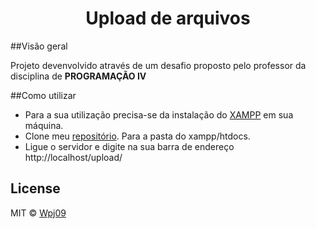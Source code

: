 <h1 align="center">Upload de arquivos</h1>

##Visão geral

Projeto devenvolvido através de um desafio proposto pelo professor da disciplina de **PROGRAMAÇÃO IV**

##Como utilizar

- Para a sua utilização precisa-se da instalação do [XAMPP](https://www.apachefriends.org/pt_br/index.html) em sua máquina.
- Clone meu [repositório](https://github.com/wpj09/upload). Para a pasta do xampp/htdocs.
- Ligue o servidor e digite na sua barra de endereço http://localhost/upload/

## License

MIT © [Wpj09](https://github.com/wpj09)
